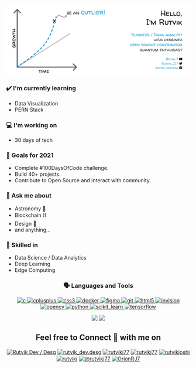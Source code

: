 
<img src= "./assets/github_header.png"></img>
<!-- Create a tabular data for blog posts-->
### ✔️ I'm currently learning
- Data Visualization
- PERN Stack

### 💻 I'm working on
- 30 days of tech
<!-- - ![TeachmeStack](https://github.com/RutvikJ77/TeachmeStack) -->

### 🌱 Goals for 2021
- Complete #100DaysOfCode challenge.
- Build 40+ projects.
- Contribute to Open Source and interact with community.

### 💭 Ask me about
- Astronomy 🔭
- Blockchain ⛓
- Design 🎨
- and anything...
<!-- 
### 🌴 Fun facts
- Trying to explore the mysteries.
- Congratualtions on making through the shell.-->

### 🎯 Skilled in
- Data Science / Data Analytics
- Deep Learning
- Edge Computing

<h3 align="center">🗣 Languages and Tools</h3>

<p align="center"> <a href="https://www.cprogramming.com/" target="_blank"> <img src="https://img.icons8.com/color/48/000000/c-programming.png" alt="c" width="40" height="40"/> </a> <a href="https://www.w3schools.com/cpp/" target="_blank"> <img src="https://img.icons8.com/color/48/000000/c-plus-plus-logo.png" alt="cplusplus" width="40" height="40"/> </a> <a href="https://www.w3schools.com/css/" target="_blank"> <img src="https://img.icons8.com/color/48/000000/css3.png" alt="css3" width="40" height="40"/> </a> <a href="https://www.docker.com/" target="_blank"> <img src="https://img.icons8.com/color/48/000000/docker.png" alt="docker" width="40" height="40"/> </a> <a href="https://www.figma.com/" target="_blank"> <img src="https://www.vectorlogo.zone/logos/figma/figma-icon.svg" alt="figma" width="40" height="40"/> </a> <a href="https://git-scm.com/" target="_blank"> <img src="https://www.vectorlogo.zone/logos/git-scm/git-scm-icon.svg" alt="git" width="40" height="40"/> </a> <a href="https://www.w3.org/html/" target="_blank"> <img src="https://img.icons8.com/color/48/000000/html-5.png" alt="html5" width="40" height="40"/> </a> <a href="https://www.invisionapp.com/" target="_blank"> <img src="https://www.vectorlogo.zone/logos/invisionapp/invisionapp-icon.svg" alt="invision" width="40" height="40"/> </a> <a href="https://opencv.org/" target="_blank"> <img src="https://www.vectorlogo.zone/logos/opencv/opencv-icon.svg" alt="opencv" width="40" height="40"/> </a> <a href="https://www.python.org" target="_blank"> <img src="https://img.icons8.com/color/48/000000/python.png" alt="python" width="40" height="40"/> </a> <a href="https://sklearn.org/" target="_blank"> <img src="https://upload.wikimedia.org/wikipedia/commons/0/05/Scikit_learn_logo_small.svg" alt="scikit_learn" width="40" height="40"/> </a> <a href="https://www.tensorflow.org" target="_blank"> <img src="https://www.vectorlogo.zone/logos/tensorflow/tensorflow-icon.svg" alt="tensorflow" width="40" height="40"/> </a> </p>


<p align="center">
  <img src = "https://github-readme-stats.vercel.app/api?username=RutvikJ77&show_icons=true&theme=algolia&hide_rank=true">
  <img src = "https://github-readme-streak-stats.herokuapp.com/?user=RutvikJ77&theme=algolia">
</p>
<p>    </p>


<h2 align="center">Feel free to Connect 👥 with me on</h2>
<p align="center">
<a href="https://www.youtube.com/channel/UCAfn8QoFhmSDhMYApwG6YnA/featured" target="blank"><img align="center" src="https://img.icons8.com/color/48/000000/youtube-play.png" alt="Rutvik Dev / Desg"/></a>
<a href="https://instagram.com/rutvik_dev.desg" target="blank"><img align="center" src="https://img.icons8.com/fluent/48/000000/instagram-new.png" alt="rutvik_dev.desg" /></a>
<a href="https://www.twitter.com/Rutvik_J27" target="blank"><img align="center" src="https://img.icons8.com/fluent/48/000000/twitter.png" alt="rutvikj77"/></a>
<a href="https://dev.to/rutvikj77" target="blank"><img align="center" src="https://img.icons8.com/windows/48/4a90e2/dev.png" alt="rutvikj77" /></a>
<a href="https://linkedin.com/in/rutvikjoshi" target="blank"><img align="center" src="https://img.icons8.com/color/48/000000/linkedin.png" alt="rutvikjoshi"/></a>
<a href="https://www.behance.net/rutvikj" target="blank"><img align="center" src="https://img.icons8.com/color/48/000000/behance.png" alt="rutvikj"/></a>
<a href="https://medium.com/@rutvikj77" target="blank"><img align="center" src="https://img.icons8.com/color/48/ffffff/medium-monogram.png" alt="@rutvikj77"/></a>
<a href="https://www.hackerrank.com/OrionRJ7" target="blank"><img align="center" src="https://img.icons8.com/windows/48/26e07f/hackerrank.png" alt="OrionRJ7"/></a>
</p>

